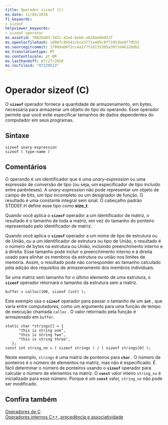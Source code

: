 ```yaml
---
title: Operador sizeof (C)
ms.date: 11/04/2016
f1_keywords:
- sizeof
helpviewer_keywords:
- sizeof operator
ms.assetid: 70826d03-3451-41e4-bebb-a820ae66d53f
ms.openlocfilehash: 1d06fc8b541cbce3771a485c8f71953be8f7d552
ms.sourcegitcommit: 1f009ab0f2cc4a177f2d1353d5a38f164612bdb1
ms.translationtype: MT
ms.contentlocale: pt-BR
ms.lasthandoff: 07/27/2020
ms.locfileid: "87229513"
---
```

# <a name="sizeof-operator-c"></a>Operador sizeof (C)

O **`sizeof`** operador fornece a quantidade de armazenamento, em bytes, necessária para armazenar um objeto do tipo do operando. Esse operador permite que você evite especificar tamanhos de dados dependentes do computador em seus programas.

## <a name="syntax"></a>Sintaxe

```
sizeof unary-expression
sizeof ( type-name )
```

## <a name="remarks"></a>Comentários

O operando é um identificador que é uma *unary-expression* ou uma expressão de conversão de tipo (ou seja, um especificador de tipo incluído entre parênteses). A *unary-expression* não pode representar um objeto de campo de bits, um tipo incompleto ou um designador de função. O resultado é uma constante integral sem sinal. O cabeçalho padrão STDDEF.H define esse tipo como **size_t**.

Quando você aplica o **`sizeof`** operador a um identificador de matriz, o resultado é o tamanho de toda a matriz, em vez do tamanho do ponteiro representado pelo identificador de matriz.

Quando você aplica o **`sizeof`** operador a um nome de tipo de estrutura ou de União, ou a um identificador de estrutura ou tipo de União, o resultado é o número de bytes na estrutura ou União, incluindo preenchimento interno e à direita. Esse tamanho pode incluir o preenchimento interno e à direita usado para alinhar os membros da estrutura ou união nos limites de memória. Assim, o resultado pode não corresponder ao tamanho calculado pela adição dos requisitos de armazenamento dos membros individuais.

Se uma matriz sem tamanho for o último elemento de uma estrutura, o **`sizeof`** operador retornará o tamanho da estrutura sem a matriz.

```
buffer = calloc(100, sizeof (int) );
```

Este exemplo usa o **`sizeof`** operador para passar o tamanho de um **`int`** , que varia entre computadores, como um argumento para uma função de tempo de execução chamada `calloc` . O valor retornado pela função é armazenado em `buffer`.

```
static char *strings[] = {
      "this is string one",
      "this is string two",
      "this is string three",
   };
const int string_no = ( sizeof strings ) / ( sizeof strings[0] );
```

Neste exemplo, `strings` é uma matriz de ponteiros para **`char`** . O número de ponteiros é o número de elementos na matriz, mas não é especificado. É fácil determinar o número de ponteiros usando o **`sizeof`** operador para calcular o número de elementos na matriz. O **`const`** valor inteiro `string_no` é inicializado para esse número. Porque é um **`const`** valor, `string_no` não pode ser modificado.

## <a name="see-also"></a>Confira também

[Operadores de C](c-operators.md)<br/>
[Operadores internos C++, precedência e associatividade](../cpp/cpp-built-in-operators-precedence-and-associativity.md)
